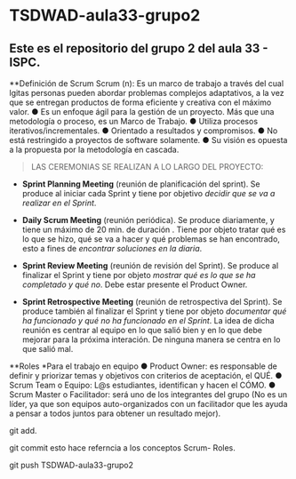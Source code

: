 # TSDWAD-aula33-grupo2

## Este es el repositorio del grupo 2 del aula 33  - ISPC.
**Definición de Scrum 
Scrum (n): Es un marco de trabajo a través del cual lgitas personas pueden abordar problemas complejos adaptativos, a la vez que se entregan productos de forma eficiente y creativa con el máximo valor. 
●	Es un enfoque ágil para la gestión de un proyecto. Más que una metodología o proceso, es un Marco de Trabajo. 
●	Utiliza procesos iterativos/incrementales.
●	Orientado a resultados y compromisos.
●	No está restringido a proyectos de software solamente.
●	Su visión es opuesta a la propuesta por la metodología en cascada.

> LAS CEREMONIAS SE REALIZAN A LO LARGO DEL PROYECTO:

- **Sprint Planning Meeting** (reunión de planificación del sprint). 
Se produce al iniciar cada Sprint y tiene por objetivo _decidir que se va a realizar en el Sprint_.

- **Daily Scrum Meeting** (reunión periódica). 
Se produce diariamente, y tiene un máximo de 20 min. de duración . 
Tiene por objeto tratar qué es lo que se hizo, qué se va a hacer y qué problemas se han encontrado, esto a fines de _encontrar soluciones en la diaria_.

- **Sprint Review Meeting** (reunión de revisión del Sprint). 
Se produce al finalizar el Sprint y tiene por objeto _mostrar qué es lo que se ha completado y qué no_. Debe estar presente el Product Owner.

- **Sprint Retrospective Meeting** (reunión de retrospectiva del Sprint). 
Se produce también al finalizar el Sprint y tiene por objeto _documentar qué ha funcionado y qué no ha funcionado
en el Sprint_. La idea de dicha reunión es centrar al equipo en lo que salió bien y en lo que debe mejorar para la próxima interación. De ninguna manera se centra en lo que salió mal. 

**Roles
*Para el trabajo en equipo
●	Product Owner: es responsable    de definir y priorizar temas y objetivos con criterios de aceptación, el QUÉ.
●	Scrum Team o Equipo: L@s estudiantes, identifican y hacen el CÓMO.
●	Scrum Master o Facilitador: será uno de los integrantes del grupo (No es un líder, ya que son equipos auto-organizados con un facilitador que les ayuda a pensar a todos juntos para obtener un resultado mejor).



git add.

git commit esto hace referncia a los conceptos Scrum- Roles.

git push TSDWAD-aula33-grupo2








